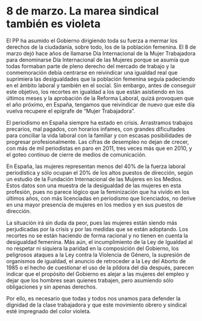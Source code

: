 # 8 de marzo. La marea sindical también es violeta

El PP ha asumido el Gobierno dirigiendo toda su fuerza a mermar los derechos de la ciudadanía, sobre todo, los de la población femenina. El 8 de marzo dejó hace años de llamarse Día Internacional de la Mujer Trabajadora para denominarse Día Internacional de las Mujeres porque se asumía que todas formaban parte de pleno derecho del mercado de trabajo y la conmemoración debía centrarse en reivindicar una igualdad real que suprimiera las desigualdades que la población femenina seguía padeciendo en el ámbito laboral y también en el social. Sin embargo, antes de conseguir este objetivo, los recortes en igualdad a los que están asistiendo en los últimos meses y la aprobación de la Reforma Laboral, quizá provoquen que el año próximo, en España, tengamos que reivindicar de nuevo que este día vuelva recupere el epígrafe de “Mujer Trabajadora”.

El periodismo en España siempre ha estado en crisis. Arrastramos trabajos precarios, mal pagados, con horarios infames, con grandes dificultades para conciliar la vida laboral con la familiar y con escasas posibilidades de progresar profesionalmente. Las cifras de desempleo no dejan de crecer, con más de mil periodistas en paro en 2011, tres veces más que en 2010, y el goteo continuo de cierre de medios de comunicación.

En España, las mujeres representan menos del 40% de la fuerza laboral periodística y sólo ocupan el 20% de los altos puestos de dirección, según un estudio de la Fundación Internacional de las Mujeres en los Medios. Estos datos son una muestra de la desigualdad de las mujeres en esta profesión, pues no parece lógico que la feminización que ha vivido en los últimos años, con más licenciadas en periodismo que licenciados, no derive en una mayor presencia de mujeres en los medios y en sus puestos de dirección.

La situación irá sin duda da peor, pues las mujeres están siendo más perjudicadas por la crisis y por las medidas que se están adoptando. Los recortes no se están haciendo de forma racional y no tienen en cuenta la desigualdad femenina. Más aún, el incumplimiento de la Ley de Igualdad al no respetar ni siquiera la paridad en la composición del Gobierno, los peligrosos ataques a la Ley contra la Violencia de Género, la supresión de organismos de igualdad, el anuncio de retroceder a la Ley del Aborto de 1985 o el hecho de cuestionar el uso de la píldora del día después, parecen indicar que el propósito del Gobierno es alejar a las mujeres del empleo y dejar que los hombres sean quienes trabajen, pero asumiendo sólo obligaciones y sin apenas derechos.

Por ello, es necesario que todas y todos nos unamos para defender la dignidad de la clase trabajadora y que este movimiento obrero y sindical esté impregnado del color violeta.
